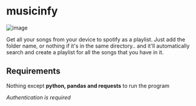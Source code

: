 # musicinfy

![image](https://user-images.githubusercontent.com/42074753/134781263-fdd200a0-d873-4ed5-85e8-178640d4f58b.png)


Get all your songs from your device to spotify as a playlist.
Just add the folder name, or nothing if it's in the same directory.. and it'll automatically search and create a playlist for all the songs that you have in it.

## Requirements

Nothing except **python, pandas and requests** to run the program

*Authentication is required*
